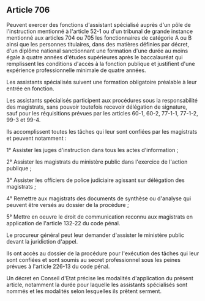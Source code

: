 Article 706
----
Peuvent exercer des fonctions d'assistant spécialisé auprès d'un pôle de
l'instruction mentionné à l'article 52-1 ou d'un tribunal de grande instance
mentionné aux articles 704 ou 705 les fonctionnaires de catégorie A ou B ainsi
que les personnes titulaires, dans des matières définies par décret, d'un
diplôme national sanctionnant une formation d'une durée au moins égale à quatre
années d'études supérieures après le baccalauréat qui remplissent les conditions
d'accès à la fonction publique et justifient d'une expérience professionnelle
minimale de quatre années.

Les assistants spécialisés suivent une formation obligatoire préalable à leur
entrée en fonction.

Les assistants spécialisés participent aux procédures sous la responsabilité des
magistrats, sans pouvoir toutefois recevoir délégation de signature, sauf pour
les réquisitions prévues par les articles 60-1, 60-2, 77-1-1, 77-1-2, 99-3 et
99-4.

Ils accomplissent toutes les tâches qui leur sont confiées par les magistrats et
peuvent notamment :

1° Assister les juges d'instruction dans tous les actes d'information ;

2° Assister les magistrats du ministère public dans l'exercice de l'action
publique ;

3° Assister les officiers de police judiciaire agissant sur délégation des
magistrats ;

4° Remettre aux magistrats des documents de synthèse ou d'analyse qui peuvent
être versés au dossier de la procédure ;

5° Mettre en oeuvre le droit de communication reconnu aux magistrats en
application de l'article 132-22 du code pénal.

Le procureur général peut leur demander d'assister le ministère public devant la
juridiction d'appel.

Ils ont accès au dossier de la procédure pour l'exécution des tâches qui leur
sont confiées et sont soumis au secret professionnel sous les peines prévues à
l'article 226-13 du code pénal.

Un décret en Conseil d'Etat précise les modalités d'application du présent
article, notamment la durée pour laquelle les assistants spécialisés sont nommés
et les modalités selon lesquelles ils prêtent serment.
